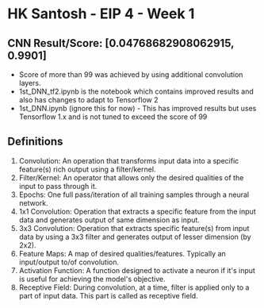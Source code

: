 # HK Santosh - EIP 4 - Week 1

## CNN Result/Score: [0.04768682908062915, 0.9901]
* Score of more than 99 was achieved by using additional convolution layers. 
* 1st_DNN_tf2.ipynb is the notebook which contains improved results and also has changes to adapt to Tensorflow 2
* 1st_DNN.ipynb (ignore this for now) - This has improved results but uses Tensorflow 1.x and is not tuned to exceed the score of 99


## Definitions
1. Convolution: An operation that transforms input data into a specific feature(s) rich output using a filter/kernel.
2. Filter/Kernel: An operator that allows only the desired qualities of the input to pass through it.
3. Epochs: One full pass/iteration of all training samples through a neural network.
4. 1x1 Convolution: Operation that extracts a specific feature from the input data and generates output of same dimension as input.
5. 3x3 Convolution: Operation that extracts specific feature(s) from input data by using a 3x3 filter and generates output of lesser dimension (by 2x2).
6. Feature Maps: A map of desired qualities/features. Typically an input/output to/of convolution.
7. Activation Function: A function designed to activate a neuron if it's input is useful for achieving the model's objective.
8. Receptive Field: During convolution, at a time, filter is applied only to a part of input data. This part is called as receptive field.
